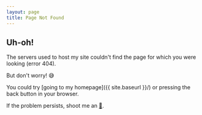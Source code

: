 ```yaml
---
layout: page
title: Page Not Found
---
```


## Uh-oh!

The servers used to host my site couldn't find the page for which you were looking (error 404). 

But don't worry! :sweat_smile:

You could try [going to my homepage]({{ site.baseurl }}/) or pressing the back button in your browser.

If the problem persists, shoot me an [:email:](mailto:{{site.email}}?Subject=Cannot%20Find%20Page).
